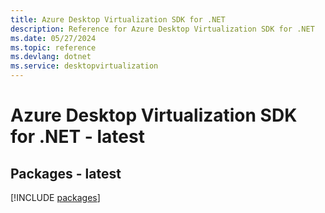 ```yaml
---
title: Azure Desktop Virtualization SDK for .NET
description: Reference for Azure Desktop Virtualization SDK for .NET
ms.date: 05/27/2024
ms.topic: reference
ms.devlang: dotnet
ms.service: desktopvirtualization
---
```

# Azure Desktop Virtualization SDK for .NET - latest
## Packages - latest
[!INCLUDE [packages](desktop-virtualization-index.md)]